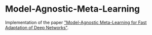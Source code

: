 # Model-Agnostic-Meta-Learning

Implementation of the paper ["Model-Agnostic Meta-Learning for Fast Adaptation of Deep Networks"](https://arxiv.org/abs/1703.03400).

